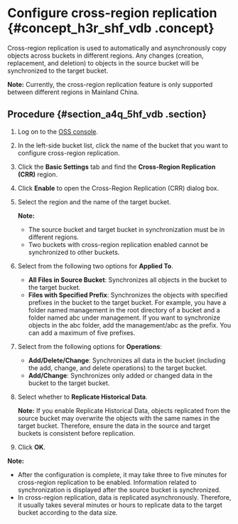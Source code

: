 # Configure cross-region replication {#concept_h3r_shf_vdb .concept}

Cross-region replication is used to automatically and asynchronously copy objects across buckets in different regions. Any changes \(creation, replacement, and deletion\) to objects in the source bucket will be synchronized to the target bucket.

**Note:** Currently, the cross-region replication feature is only supported between different regions in Mainland China.

## Procedure {#section_a4q_5hf_vdb .section}

1.  Log on to the [OSS console](https://partners-intl.console.aliyun.com/#/oss).
2.  In the left-side bucket list, click the name of the bucket that you want to configure cross-region replication.
3.  Click the **Basic Settings** tab and find the **Cross-Region Replication \(CRR\)** region.
4.  Click **Enable** to open the Cross-Region Replication \(CRR\) dialog box.
5.  Select the region and the name of the target bucket.

    **Note:** 

    -   The source bucket and target bucket in synchronization must be in different regions.
    -   Two buckets with cross-region replication enabled cannot be synchronized to other buckets.
6.  Select from the following two options for **Applied To**.
    -   **All Files in Source Bucket**: Synchronizes all objects in the bucket to the target bucket.
    -   **Files with Specified Prefix**: Synchronizes the objects with specified prefixes in the bucket to the target bucket. For example, you have a folder named management in the root directory of a bucket and a folder named abc under management. If you want to synchronize objects in the abc folder, add the management/abc as the prefix. You can add a maximum of five prefixes.
7.  Select from the following options for **Operations**:
    -   **Add/Delete/Change**: Synchronizes all data in the bucket \(including the add, change, and delete operations\) to the target bucket.
    -   **Add/Change**: Synchronizes only added or changed data in the bucket to the target bucket.
8.  Select whether to **Replicate Historical Data**.

    **Note:** If you enable Replicate Historical Data, objects replicated from the source bucket may overwrite the objects with the same names in the target bucket. Therefore, ensure the data in the source and target buckets is consistent before replication.

9.  Click **OK**.

**Note:** 

-   After the configuration is complete, it may take three to five minutes for cross-region replication to be enabled. Information related to synchronization is displayed after the source bucket is synchronized.
-   In cross-region replication, data is replicated asynchronously. Therefore, it usually takes several minutes or hours to replicate data to the target bucket according to the data size.


